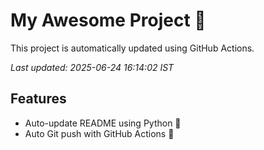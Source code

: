 # My Awesome Project 🚀

This project is automatically updated using GitHub Actions.

_Last updated: 2025-06-24 16:14:02 IST_

## Features
- Auto-update README using Python 🐍
- Auto Git push with GitHub Actions 🤖
